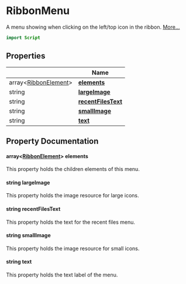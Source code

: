 # RibbonMenu

A menu showing when clicking on the left/top icon in the ribbon. [More...](#detailed-description)

```qml
import Script
```

## Properties

| | Name |
|-|-|
|array<[RibbonElement](../script/ribbonelement.md)>|**[elements](#elements)**|
|string|**[largeImage](#largeImage)**|
|string|**[recentFilesText](#recentFilesText)**|
|string|**[smallImage](#smallImage)**|
|string|**[text](#text)**|

## Property Documentation

#### <a name="elements"></a>array<[RibbonElement](../script/ribbonelement.md)> **elements**

This property holds the children elements of this menu.

#### <a name="largeImage"></a>string **largeImage**

This property holds the image resource for large icons.

#### <a name="recentFilesText"></a>string **recentFilesText**

This property holds the text for the recent files menu.

#### <a name="smallImage"></a>string **smallImage**

This property holds the image resource for small icons.

#### <a name="text"></a>string **text**

This property holds the text label of the menu.
